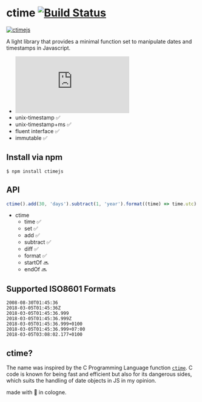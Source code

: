 # ctime [![Build Status](https://travis-ci.org/cckrause/ctime.svg?branch=master)](https://travis-ci.org/cckrause/ctime)

[![ctimejs](https://saucelabs.com/browser-matrix/cckrause.svg)](https://saucelabs.com/u/cckrause)

A light library that provides a minimal function set to manipulate dates and timestamps in Javascript.

<!-- * 133bytes (ES6 function set) 🤩 -->
* [![gzip size](http://img.badgesize.io/https://unpkg.com/ctimejs/dist/ctime.min.js?compression=gzip)](https://unpkg.com/ctimejs/dist/ctime.min.js)
* unix-timestamp ✅
* unix-timestamp+ms ✅
* fluent interface ✅
* immutable ✅

## Install via npm

```
$ npm install ctimejs
```

## API

```js
ctime().add(30, 'days').subtract(1, 'year').format((time) => time.utc)
```

- ctime
    - time ✅
    - set ✅
    - add ✅
    - subtract ✅
    - diff ✅
    - format ✅
    - startOf 🔜
    - endOf 🔜

## Supported ISO8601 Formats

```
2008-08-30T01:45:36
2018-03-05T01:45:36Z
2018-03-05T01:45:36.999
2018-03-05T01:45:36.999Z
2018-03-05T01:45:36.999+0100
2018-03-05T01:45:36.999+07:00
2018-03-05T03:08:02.177+0100
```


<!-- ## ES6 Module

- date
- time
- set
- add
- subtract
- format

```js
import {date, time, format} from 'ctime';

// now time
time() // 1543826404199 (2018-12-03T08:40:04.199Z)

// init with unix
date(534236400) // native date object

// init with unix+ms
date(534236400000) // native date object

// Man takes first steps on the Moon
format(-14159040, (date) => date.utc) // "1969-07-21T02:56:00.000Z"
``` -->

## ctime?
The name was inspired by the C Programming Language function [`ctime`](https://en.wikipedia.org/wiki/C_date_and_time_functions "Wikipedia C Date and Time Functions"). C code is known for being fast and efficient but also for its dangerous sides, which suits the handling of date objects in JS in my opinion.

made with 💙 in cologne.
